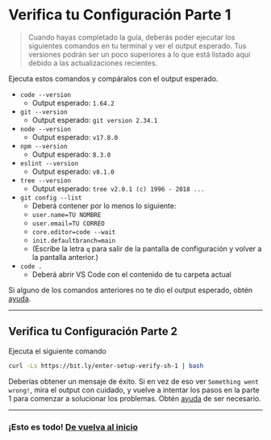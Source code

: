 ﻿# Verifica tu Configuración Parte 1

> Cuando hayas completado la guía, deberás poder ejecutar los siguientes comandos en tu terminal y ver el output esperado. Tus versiones podrán ser un poco superiores a lo que está listado aquí debido a las actualizaciones recientes.

Ejecuta estos comandos y compáralos con el output esperado.

- `code --version`
  - Output esperado: `1.64.2`
- `git --version`
  - Output esperado: `git version 2.34.1`
- `node --version`
  - Output esperado: `v17.8.0`
- `npm --version`
  - Output esperado: `8.3.0`
- `eslint --version`
  - Output esperado: `v8.1.0`
- `tree --version`
  - Output esperado: `tree v2.0.1 (c) 1996 - 2018 ...`
- `git config --list`
  - Deberá contener por lo menos lo siguiente:
  - `user.name=TU NOMBRE`
  - `user.email=TU CORREO`
  - `core.editor=code --wait`
  - `init.defaultbranch=main`
  - (Escribe la letra `q` para salir de la pantalla de configuración y volver a la pantalla anterior.)
- `code .`
  - Deberá abrir VS Code con el contenido de tu carpeta actual

Si alguno de los comandos anteriores no te dio el output esperado, obtén [ayuda](../../error/error.md).

---

## Verifica tu Configuración Parte 2

Ejecuta el siguiente comando

```bash
curl -Ls https://bit.ly/enter-setup-verify-sh-1 | bash
```

Deberías obtener un mensaje de éxito. Si en vez de eso ver `Something went wrong!`, mira el output con cuidado, y vuelve a intentar los pasos en la parte 1 para comenzar a solucionar los problemas. Obtén [ayuda](../../error/error.md) de ser necesario.

---

### ¡Esto es todo! [De vuelva al inicio](../README.md)
